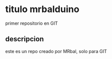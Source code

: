 # titulo mrbalduino
primer repositorio en GIT
## descripcion
este es un repo creado por MRbal, solo para GIT
